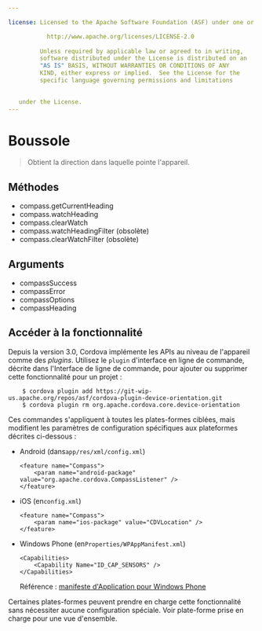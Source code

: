 ```yaml
---

license: Licensed to the Apache Software Foundation (ASF) under one or more contributor license agreements. See the NOTICE file distributed with this work for additional information regarding copyright ownership. The ASF licenses this file to you under the Apache License, Version 2.0 (the "License"); you may not use this file except in compliance with the License. You may obtain a copy of the License at

           http://www.apache.org/licenses/LICENSE-2.0
    
         Unless required by applicable law or agreed to in writing,
         software distributed under the License is distributed on an
         "AS IS" BASIS, WITHOUT WARRANTIES OR CONDITIONS OF ANY
         KIND, either express or implied.  See the License for the
         specific language governing permissions and limitations
    

   under the License.
---
```


# Boussole

> Obtient la direction dans laquelle pointe l'appareil.

## Méthodes

*   compass.getCurrentHeading
*   compass.watchHeading
*   compass.clearWatch
*   compass.watchHeadingFilter (obsolète)
*   compass.clearWatchFilter (obsolète)

## Arguments

*   compassSuccess
*   compassError
*   compassOptions
*   compassHeading

## Accéder à la fonctionnalité

Depuis la version 3.0, Cordova implémente les APIs au niveau de l'appareil comme des *plugins*. Utilisez le `plugin` d'interface en ligne de commande, décrite dans l'Interface de ligne de commande, pour ajouter ou supprimer cette fonctionnalité pour un projet :

        $ cordova plugin add https://git-wip-us.apache.org/repos/asf/cordova-plugin-device-orientation.git
        $ cordova plugin rm org.apache.cordova.core.device-orientation
    

Ces commandes s'appliquent à toutes les plates-formes ciblées, mais modifient les paramètres de configuration spécifiques aux plateformes décrites ci-dessous :

*   Android (dans`app/res/xml/config.xml`)
    
        <feature name="Compass">
            <param name="android-package" value="org.apache.cordova.CompassListener" />
        </feature>
        

*   iOS (en`config.xml`)
    
        <feature name="Compass">
            <param name="ios-package" value="CDVLocation" />
        </feature>
        

*   Windows Phone (en`Properties/WPAppManifest.xml`)
    
        <Capabilities>
            <Capability Name="ID_CAP_SENSORS" />
        </Capabilities>
        
    
    Référence : [manifeste d'Application pour Windows Phone][1]

 [1]: http://msdn.microsoft.com/en-us/library/ff769509%28v=vs.92%29.aspx

Certaines plates-formes peuvent prendre en charge cette fonctionnalité sans nécessiter aucune configuration spéciale. Voir plate-forme prise en charge pour une vue d'ensemble.